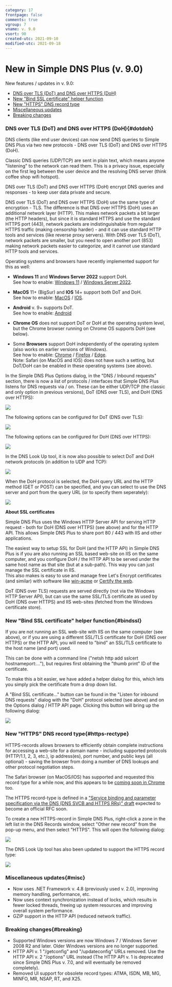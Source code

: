 ```yaml
---
category: 17
frontpage: false
comments: true
vgroup: 7
vname: v. 9.0
vsort: 90
created-utc: 2021-09-10
modified-utc: 2021-09-18
---
```

# New in Simple DNS Plus (v. 9.0)

New features / updates in v. 9.0:

- [DNS over TLS (DoT) and DNS over HTTPS (DoH)](#dotdoh)
- [New "Bind SSL certificate" helper function](#bindssl)
- [New "HTTPS" DNS record type](#https-rectype)
- [Miscellaneous updates](#misc)
- [Breaking changes](#breaking)


### DNS over TLS (DoT) and DNS over HTTPS (DoH){#dotdoh}

DNS clients (like end user devices) can now send DNS queries to Simple DNS Plus via two new protocols - DNS over TLS (DoT) and DNS over HTTPS (DoH).

Classic DNS queries (UDP/TCP) are sent in plain text, which means anyone "listening" to the network can read them. This is a privacy issue, especially on the first leg between the user device and the resolving DNS server (think coffee shop wifi hotspot).

DNS over TLS (DoT) and DNS over HTTPS (DoH) encrypt DNS queries and responses - to keep user data private and secure.

DNS over TLS (DoT) and DNS over HTTPS (DoH) use the same type of encryption - TLS.
The difference is that DNS over HTTPS (DoH) uses an additional network layer (HTTP). This makes network packets a bit larger (the HTTP headers), but since it is standard HTTPS and use the standard HTTPS port (443), network packets are indistinguishable from regular HTTPS traffic (making censorship harder) - and it can use standard HTTP tools and services (like reverse proxy servers).
With DNS over TLS (DoT), network packets are smaller, but you need to open another port (853) making network packets easier to categorize, and it cannot use standard HTTP tools and services.

Operating systems and browsers have recently implemented support for this as well:

- **Windows 11** and **Windows Server 2022** support DoH.\
See how to enable: [Windows 11](/kb/199) / [Windows Server 2022](/kb/200).

- **MacOS** 11+ (BigSur) and **IOS** 14+ support both DoT and DoH.\
See how to enable: [MacOS](/kb/201) / [IOS](/kb/202).

- **Android** v. 9+ supports DoT.\
See how to enable: [Android](/kb/198)

- **Chrome OS** does not support DoT or DoH at the operating system level, but the Chrome browser running on Chrome OS supports DoH (see below).

- Some **Browsers** support DoH independently of the operating system (also works on earlier versions of Windows).\
See how to enable: [Chrome](/kb/195) / [Firefox](/kb/197) / [Edge](/kb/196).\
Note: Safari (on MacOS and IOS) does not have such a setting, but DoT/DoH can be enabled in these operating systems (see above).


In the Simple DNS Plus Options dialog, in the "DNS / Inbound requests" section, there is now a list of protocols / interfaces that Simple DNS Plus listens for DNS requests via / on.
These can be either UDP/TCP (the classic and only option in previous versions), DoT (DNS over TLS), and DoH (DNS over HTTPS):

![](/img/194/inbound-list.png)

The following options can be configured for DoT (DNS over TLS):

![](/img/194/inbound-dot.png)

The following options can be configured for DoH (DNS over HTTPS):

![](/img/194/inbound-doh.png)

In the DNS Look Up tool, it is now also possible to select DoT and DoH network protocols (in addition to UDP and TCP):

![](/img/194/lookup-protocol.png)

When the DoH protocol is selected, the DoH query URL and the HTTP method (GET or POST) can be specified, and you can select to use the DNS server and port from the query URL (or to specify them seperately):

![](/img/194/lookup-http.png)


**About SSL certificates**

Simple DNS Plus uses the Windows HTTP Server API for serving HTTP request - both for DoH (DNS over HTTPS) (see above) and for the HTTP API. This allows Simple DNS Plus to share port 80 / 443 with IIS and other applications.

The easiest way to setup SSL for DoH (and the HTTP API) in Simple DNS Plus is if you are also running an SSL based web-site on IIS on the same computer, and you configure DoH / the HTTP API to be served under the same host name as that site (but at a sub-path). This way you can just manage the SSL certificate in IIS.\
This also makes is easy to use and manage free Let's Encrypt certificates (and similar) with software like [win-acme](https://www.win-acme.com) or [Certify the web](https://certifytheweb.com).

DoT (DNS over TLS) requests are served directly (not via the Windows HTTP Server API), but can use the same SSL/TLS certificate as used by DoH (DNS over HTTPS) and IIS web-sites (fetched from the Windows certificate store).


### New "Bind SSL certificate" helper function{#bindssl}

If you are not running an SSL web-site with IIS on the same computer (see above), or if you are using a different SSL/TLS certificate for DoH (DNS over HTTPS) or the HTTP API, you will need to "bind" an SSL/TLS certificate to the host name (and port) used.

This can be done with a command line ("netsh http add sslcert hostnameport:..."), but requires first obtaining the "thumb print" ID of the certificate.

To make this a bit easier, we have added a helper dialog for this, which lets you simply pick the certificate from a drop down list.

A "Bind SSL certificate..." button can be found in the "Listen for inbound DNS requests" dialog with the "DoH" protocol selected (see above) and on the Options dialog / HTTP API page. 
Clicking this button will bring up the following dialog:

![](/img/194/bind-ssl.png)


### New "HTTPS" DNS record type{#https-rectype}

HTTPS-records allows browsers to efficiently obtain complete instructions for accessing a web-site for a domain name - including supported protocols (HTTP/1.1, 2, 3, etc.), ip address(es), port number, and public keys (all optional) - saving the browser from doing a number of DNS lookups and other protocol negotiation steps.

The Safari browser (on MacOS/IOS) has supported and requested this record type for a while now, and this appears to be [coming soon in Chrome](https://docs.google.com/document/d/1RX7LsepbdTrrvfKCIH104qZyhU0jo9ZN9meTAGHufSU/edit#heading=h.7nki9mck5t64) too.

The HTTPS record-type is defined in a ["Service binding and parameter specification via the DNS (DNS SVCB and HTTPS RRs)" draft](https://datatracker.ietf.org/doc/draft-ietf-dnsop-svcb-https) expected to become an official RFC soon.

To create a new HTTPS-record in Simple DNS Plus, right-click a zone in the left list in the DNS Records window, select "Other new record" from the pop-up menu, and then select "HTTPS". This will open the following dialog:

![](/img/194/https-record.png)

The DNS Look Up tool has also been updated to support the HTTPS record type:

![](/img/194/https-lookup.png)


### Miscellaneous updates{#misc}

- Now uses .NET Framework v. 4.8 (previously used v. 2.0), improving memory handling, performance, etc.
- Now uses context synchronization instead of locks, which results in fewer locked threads, freeing up system resources and improving overall system performance.
- GZIP support in the HTTP API (reduced network traffic).


### Breaking changes{#breaking}

- Supported Windows versions are now Windows 7 / Windows Server 2008 R2 and later. Older Windows versions are no longer supported.
- HTTP API v. 1 "/getconfig" and "/updateconfig" URLs removed. Use the HTTP API v. 2 "/options" URL instead (The HTTP API v. 1 is deprecated since Simple DNS Plus v. 7.0, and will eventually be removed completely).
- Removed UI support for obsolete record types: ATMA, ISDN,  MB, MG, MINFO, MR, NSAP, RT, and X25.
